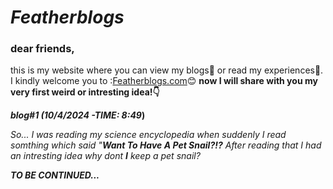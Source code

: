 # _**Featherblogs**_
### dear friends, 
  this is my website where you can view my blogs👀 or read my experiences🌿.
  I kindly welcome you to :[Featherblogs.com](https://featherblogs.github.io/)😊
   **now I will share with you my very first weird or intresting idea!👇**
 
 **_blog#1 (10/4/2024 -TIME: 8:49_)**
 
  _So... I was reading my science encyclopedia when suddenly I read somthing which said
  "**Want To Have A Pet Snail?!?** After reading that I had an intresting idea why dont
  **I** keep a pet snail?_
 
  **_TO BE CONTINUED..._**
  
 
